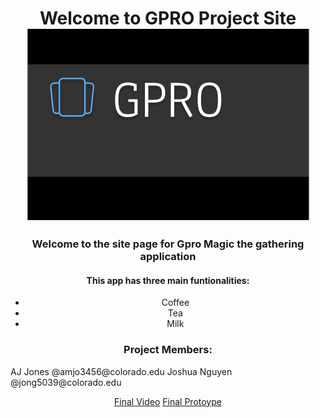 <p align = "center">
<h1 align ="center">Welcome to GPRO Project Site</>
<img align="center" src="https://raw.githubusercontent.com/aaayejaaaye/GPRO/master/gpro.PNG">
</p>
<p align ="center">
<h3 align ="center">Welcome to the site page for Gpro Magic the gathering application </h3>
<h4 align ="center">This app has three main funtionalities:</h4>
<ul align ="center">
  <li>Coffee</li>
  <li>Tea</li>
  <li>Milk</li>
</ul>  

</p>
<p align ="center">
<h3 align ="center">Project Members:</h3>
AJ Jones @amjo3456@colorado.edu
Joshua Nguyen @jong5039@colorado.edu
</p>
<p align ="center">
<a align ="center" href ="https://drive.google.com/file/d/1GojM150Z2TT8swMOaa18TNI3M_jlgl2J/view?usp=sharing" title="Final Video">Final Video</a>
<a align ="center" href="https://www.figma.com/proto/CoKRfb5dzIvFDtDXSi81HT5d/App?node-id=0%3A1&scaling=scale-down">Final Protoype</a>
</p>








